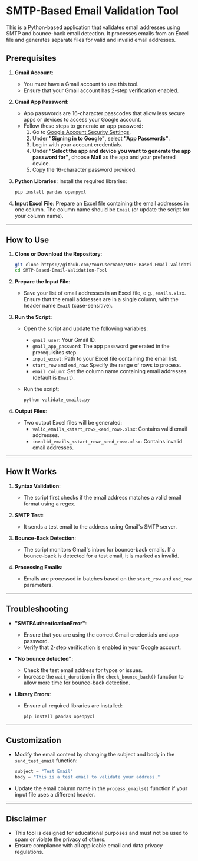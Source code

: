 # SMTP-Based Email Validation Tool

This is a Python-based application that validates email addresses using SMTP and bounce-back email detection. It processes emails from an Excel file and generates separate files for valid and invalid email addresses. 

## Prerequisites

1. **Gmail Account**: 
   - You must have a Gmail account to use this tool.
   - Ensure that your Gmail account has 2-step verification enabled.

2. **Gmail App Password**:
   - App passwords are 16-character passcodes that allow less secure apps or devices to access your Google account. 
   - Follow these steps to generate an app password:
     1. Go to [Google Account Security Settings](https://myaccount.google.com/security).
     2. Under **"Signing in to Google"**, select **"App Passwords"**.
     3. Log in with your account credentials.
     4. Under **"Select the app and device you want to generate the app password for"**, choose **Mail** as the app and your preferred device.
     5. Copy the 16-character password provided.

3. **Python Libraries**: Install the required libraries:
   ```bash
   pip install pandas openpyxl
   ```

4. **Input Excel File**: Prepare an Excel file containing the email addresses in one column. The column name should be `Email` (or update the script for your column name).

---

## How to Use

1. **Clone or Download the Repository**:
   ```bash
   git clone https://github.com/YourUsername/SMTP-Based-Email-Validation-Tool.git
   cd SMTP-Based-Email-Validation-Tool
   ```

2. **Prepare the Input File**:
   - Save your list of email addresses in an Excel file, e.g., `emails.xlsx`. Ensure that the email addresses are in a single column, with the header name `Email` (case-sensitive).

3. **Run the Script**:
   - Open the script and update the following variables:
     - `gmail_user`: Your Gmail ID.
     - `gmail_app_password`: The app password generated in the prerequisites step.
     - `input_excel`: Path to your Excel file containing the email list.
     - `start_row` and `end_row`: Specify the range of rows to process.
     - `email_column`: Set the column name containing email addresses (default is `Email`).

   - Run the script:
     ```bash
     python validate_emails.py
     ```

4. **Output Files**:
   - Two output Excel files will be generated:
     - `valid_emails_<start_row>_<end_row>.xlsx`: Contains valid email addresses.
     - `invalid_emails_<start_row>_<end_row>.xlsx`: Contains invalid email addresses.

---

## How It Works

1. **Syntax Validation**:
   - The script first checks if the email address matches a valid email format using a regex.

2. **SMTP Test**:
   - It sends a test email to the address using Gmail's SMTP server.

3. **Bounce-Back Detection**:
   - The script monitors Gmail's inbox for bounce-back emails. If a bounce-back is detected for a test email, it is marked as invalid.

4. **Processing Emails**:
   - Emails are processed in batches based on the `start_row` and `end_row` parameters.

---

## Troubleshooting

- **"SMTPAuthenticationError"**:
  - Ensure that you are using the correct Gmail credentials and app password.
  - Verify that 2-step verification is enabled in your Google account.

- **"No bounce detected"**:
  - Check the test email address for typos or issues. 
  - Increase the `wait_duration` in the `check_bounce_back()` function to allow more time for bounce-back detection.

- **Library Errors**:
  - Ensure all required libraries are installed:
    ```bash
    pip install pandas openpyxl
    ```

---

## Customization

- Modify the email content by changing the subject and body in the `send_test_email` function:
  ```python
  subject = "Test Email"
  body = "This is a test email to validate your address."
  ```

- Update the email column name in the `process_emails()` function if your input file uses a different header.

---

## Disclaimer

- This tool is designed for educational purposes and must not be used to spam or violate the privacy of others.
- Ensure compliance with all applicable email and data privacy regulations.
``` 

